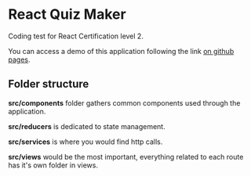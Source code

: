 # React Quiz Maker

Coding test for React Certification level 2.

You can access a demo of this application following the link [on github pages](https://sbagste.github.io/react-quiz-maker/).

## Folder structure

**src/components** folder gathers common components used through the application.

**src/reducers** is dedicated to state management.

**src/services** is where you would find http calls.

**src/views** would be the most important, everything related to each route has it's own folder in views.